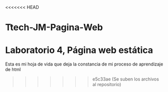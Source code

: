 <<<<<<< HEAD
# Ttech-JM-Pagina-Web
Laboratorio 4, Página web estática
=======
Esta es mi hoja de vida que deja la constancia de mi proceso de aprendizaje de html
>>>>>>> e5c33ae (Se suben los archivos al repositorio)
